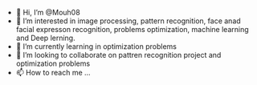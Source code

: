 - 👋 Hi, I’m @Mouh08
- 👀 I’m interested in image processing, pattern recognition, face anad facial expresson recognition, problems optimization, machine learning and Deep lerning.
- 🌱 I’m currently learning in optimization problems
- 💞️ I’m looking to collaborate on pattren recognition project and optimization problems
- 📫 How to reach me ...

<!---
Mouh08/Mouh08 is a ✨ special ✨ repository because its `README.md` (this file) appears on your GitHub profile.
You can click the Preview link to take a look at your changes.
--->
